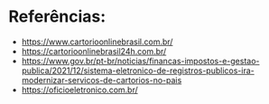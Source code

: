 # Referências:
* https://www.cartorioonlinebrasil.com.br/
* https://cartorioonlinebrasil24h.com.br/
* https://www.gov.br/pt-br/noticias/financas-impostos-e-gestao-publica/2021/12/sistema-eletronico-de-registros-publicos-ira-modernizar-servicos-de-cartorios-no-pais
* https://oficioeletronico.com.br/
